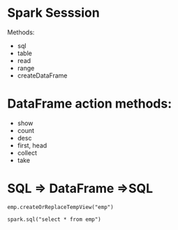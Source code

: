 # Spark Sesssion

Methods:
* sql 
* table 
* read
* range
* createDataFrame

# DataFrame action methods:

* show
* count
* desc
* first, head
* collect
* take

# SQL => DataFrame =>SQL
```
emp.createOrReplaceTempView("emp")

spark.sql("select * from emp")
```